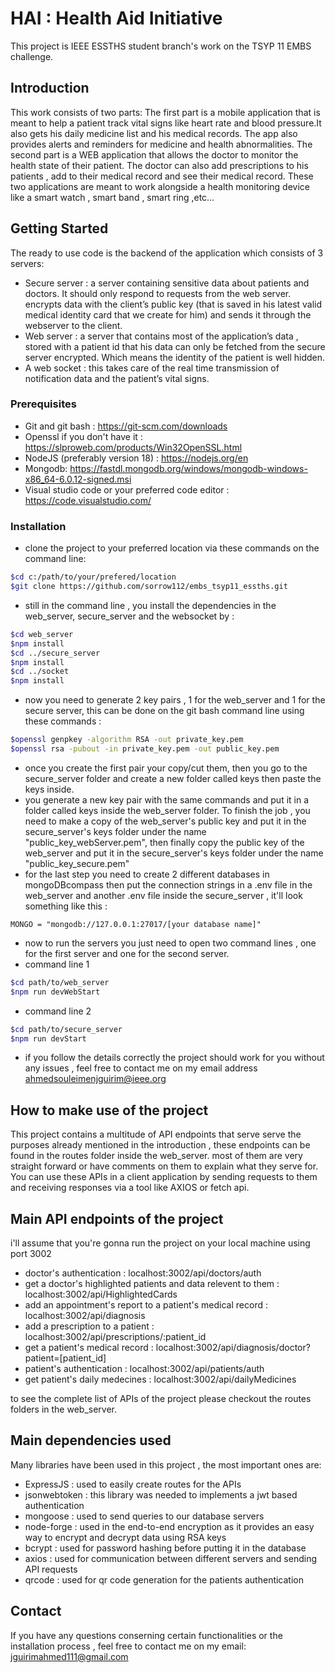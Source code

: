 # HAI : Health Aid Initiative

This project is IEEE ESSTHS student branch's work on the TSYP 11 EMBS challenge.

## Introduction

This work consists of two parts:
The first part is a mobile application that is meant to help a patient track vital signs like heart rate and blood pressure.It also gets his daily medicine list and his medical records. The app also provides alerts and reminders for medicine and health abnormalities.
The second part is a WEB application that allows the doctor to monitor the health state of their patient. The doctor can also add prescriptions to his patients , add to their medical record and see their medical record.
These two applications are meant to work alongside a health monitoring device like a smart watch , smart band , smart ring ,etc…

## Getting Started

The ready to use code is the backend of the application which consists of 3 servers:

- Secure server : a server containing sensitive data about patients and doctors. It should only respond to requests from the web server. encrypts data with the client’s public key (that is saved in his latest valid medical identity card that we create for him) and sends it through the webserver to the client.
- Web server : a server that contains most of the application’s data , stored with a patient id that his data can only be fetched from the secure server encrypted. Which means the identity of the patient is well hidden.
- A web socket : this takes care of the real time transmission of notification data and the patient’s vital signs.

### Prerequisites

- Git and git bash : https://git-scm.com/downloads
- Openssl if you don't have it : https://slproweb.com/products/Win32OpenSSL.html
- NodeJS (preferably version 18) : https://nodejs.org/en
- Mongodb: https://fastdl.mongodb.org/windows/mongodb-windows-x86_64-6.0.12-signed.msi
- Visual studio code or your preferred code editor : https://code.visualstudio.com/

### Installation

- clone the project to your preferred location via these commands on the command line:

```bash
$cd c:/path/to/your/prefered/location
$git clone https://github.com/sorrow112/embs_tsyp11_essths.git
```

- still in the command line , you install the dependencies in the web_server, secure_server and the websocket by :

```bash
$cd web_server
$npm install
$cd ../secure_server
$npm install
$cd ../socket
$npm install
```

- now you need to generate 2 key pairs , 1 for the web_server and 1 for the secure server, this can be done on the git bash command line using these commands :

```bash
$openssl genpkey -algorithm RSA -out private_key.pem
$openssl rsa -pubout -in private_key.pem -out public_key.pem
```

- once you create the first pair your copy/cut them, then you go to the secure_server folder and create a new folder called keys then paste the keys inside.
- you generate a new key pair with the same commands and put it in a folder called keys inside the web_server folder. To finish the job , you need to make a copy of the web_server's public key and put it in the secure_server's keys folder under the name "public_key_webServer.pem", then finally copy the public key of the web_server and put it in the secure_server's keys folder under the name "public_key_secure.pem"
- for the last step you need to create 2 different databases in mongoDBcompass then put the connection strings in a .env file in the web_server and another .env file inside the secure_server , it'll look something like this :

```env
MONGO = "mongodb://127.0.0.1:27017/[your database name]"
```

- now to run the servers you just need to open two command lines , one for the first server and one for the second server.
- command line 1

```bash
$cd path/to/web_server
$npm run devWebStart
```

- command line 2

```bash
$cd path/to/secure_server
$npm run devStart
```

- if you follow the details correctly the project should work for you without any issues , feel free to contact me on my email address ahmedsouleimenjguirim@ieee.org

## How to make use of the project

This project contains a multitude of API endpoints that serve serve the purposes already mentioned in the introduction , these endpoints can be found in the routes folder inside the web_server. most of them are very straight forward or have comments on them to explain what they serve for. You can use these APIs in a client application by sending requests to them and receiving responses via a tool like AXIOS or fetch api.

## Main API endpoints of the project

i'll assume that you're gonna run the project on your local machine using port 3002

- doctor's authentication : localhost:3002/api/doctors/auth
- get a doctor's highlighted patients and data relevent to them : localhost:3002/api/HighlightedCards
- add an appointment's report to a patient's medical record : localhost:3002/api/diagnosis
- add a prescription to a patient : localhost:3002/api/prescriptions/:patient_id
- get a patient's medical record : localhost:3002/api/diagnosis/doctor?patient=[patient_id]
- patient's authentication : localhost:3002/api/patients/auth
- get patient's daily medecines : localhost:3002/api/dailyMedicines

to see the complete list of APIs of the project please checkout the routes folders in the web_server.

## Main dependencies used

Many libraries have been used in this project , the most important ones are:

- ExpressJS : used to easily create routes for the APIs
- jsonwebtoken : this library was needed to implements a jwt based authentication
- mongoose : used to send queries to our database servers
- node-forge : used in the end-to-end encryption as it provides an easy way to encrypt and decrypt data using RSA keys
- bcrypt : used for password hashing before putting it in the database
- axios : used for communication between different servers and sending API requests
- qrcode : used for qr code generation for the patients authentication

## Contact

If you have any questions conserning certain functionalities or the installation process , feel free to contact me on my email: jguirimahmed111@gmail.com
